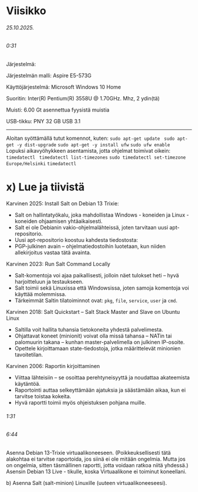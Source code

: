 Viisikko
===
###### 25.10.2025.


###### 0:31

Järjestelmä:

Järjestelmän malli: Aspire E5-573G

Käyttöjärjestelmä: Microsoft Windows 10 Home

Suoritin: Inter(R) Pentium(R) 3558U @ 1.70GHz. Mhz, 2 ydin(tä)

Muisti: 6.00 Gt asennettua fyysistä muistia

USB-tikku: PNY 32 GB USB 3.1

-----
Aloitan syöttämällä tutut komennot, kuten: ```sudo apt-get update ``` ``` sudo apt-get -y dist-upgrade ``` ``` sudo apt-get -y install ufw ``` ```sudo ufw enable ```  
Lopuksi aikavyöhykkeen asentamista, jotta ohjelmat toimivat oikein: ```timedatectl ``` ```timedatectl list-timezones``` ``` sudo timedatectl set-timezone Europe/Helsinki ```
```timedatectl ```

x) Lue ja tiivistä
===
Karvinen 2025: Install Salt on Debian 13 Trixie:
- Salt on hallintatyökalu, joka mahdollistaa Windows - koneiden ja Linux - koneiden ohjaamisen yhtäaikaisesti.
- Salt ei ole Debianin vakio-ohjelmalähteissä, joten tarvitaan uusi apt-repositorio.
- Uusi apt-repositorio koostuu kahdesta tiedostosta:
- PGP-julkinen avain – ohjelmatiedostoihin luotetaan, kun niiden allekirjoitus vastaa tätä avainta.

Karvinen 2023: Run Salt Command Locally
- Salt-komentoja voi ajaa paikallisesti, jolloin näet tulokset heti – hyvä harjoitteluun ja testaukseen.
- Salt toimii sekä Linuxissa että Windowsissa, joten samoja komentoja voi käyttää molemmissa.
- Tärkeimmät Saltin tilatoiminnot ovat: ```pkg```, ```file```, ```service```, ```user``` ja ```cmd```.

Karvinen 2018: Salt Quickstart – Salt Stack Master and Slave on Ubuntu Linux
- Saltilla voit hallita tuhansia tietokoneita yhdestä palvelimesta.
- Ohjattavat koneet (minionit) voivat olla missä tahansa – NATin tai palomuurin takana – kunhan master-palvelimella on julkinen IP-osoite.
- Opettele kirjoittamaan state-tiedostoja, jotka määrittelevät minionien tavoitetilan.

Karvinen 2006: Raportin kirjoittaminen
- Viittaa lähteisiin – se osoittaa perehtyneisyyttä ja noudattaa akateemista käytäntöä.
- Raportointi auttaa selkeyttämään ajatuksia ja säästämään aikaa, kun ei tarvitse toistaa kokeita.
- Hyvä raportti toimii myös ohjeistuksen pohjana muille.

###### 1:31
###### 6:44

Asenna Debian 13-Trixie virtuaalikoneeseen. (Poikkeuksellisesti tätä alakohtaa ei tarvitse raportoida, jos siinä ei ole mitään ongelmia. Mutta jos on ongelmia, sitten täsmällinen raportti, jotta voidaan ratkoa niitä yhdessä.) Asensin Debian 13 Live - tikulle, koska Virtuaalikone ei toiminut koneellani. 

b) Asenna Salt (salt-minion) Linuxille (uuteen virtuaalikoneeseesi).



